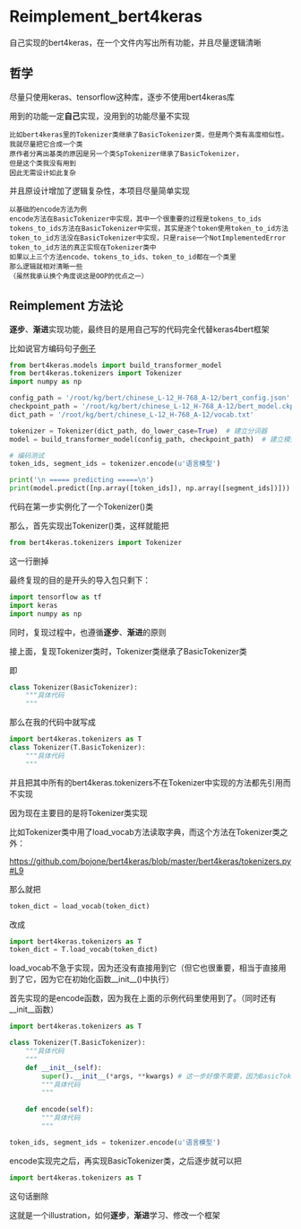 # Reimplement_bert4keras
自己实现的bert4keras，在一个文件内写出所有功能，并且尽量逻辑清晰
## 哲学

尽量只使用keras、tensorflow这种库，逐步不使用bert4keras库

用到的功能一定**自己**实现，没用到的功能尽量不实现

```
比如bert4keras里的Tokenizer类继承了BasicTokenizer类，但是两个类有高度相似性。
我就尽量把它合成一个类
原作者分离出基类的原因是另一个类SpTokenizer继承了BasicTokenizer，
但是这个类我没有用到
因此无需设计如此复杂
```
并且原设计增加了逻辑复杂性，本项目尽量简单实现
```
以基础的encode方法为例
encode方法在BasicTokenizer中实现，其中一个很重要的过程是tokens_to_ids
tokens_to_ids方法在BasicTokenizer中实现，其实是逐个token使用token_to_id方法
token_to_id方法没在BasicTokenizer中实现，只是raise一个NotImplementedError
token_to_id方法的真正实现在Tokenizer类中
如果以上三个方法encode、tokens_to_ids、token_to_id都在一个类里
那么逻辑就相对清晰一些
（虽然我承认换个角度说这是OOP的优点之一）
```

## Reimplement 方法论

**逐步**、**渐进**实现功能，最终目的是用自己写的代码完全代替keras4bert框架

比如说官方编码句子[例子](https://bert4keras.spaces.ac.cn/#_1)

```python
from bert4keras.models import build_transformer_model
from bert4keras.tokenizers import Tokenizer
import numpy as np

config_path = '/root/kg/bert/chinese_L-12_H-768_A-12/bert_config.json'
checkpoint_path = '/root/kg/bert/chinese_L-12_H-768_A-12/bert_model.ckpt'
dict_path = '/root/kg/bert/chinese_L-12_H-768_A-12/vocab.txt'

tokenizer = Tokenizer(dict_path, do_lower_case=True)  # 建立分词器
model = build_transformer_model(config_path, checkpoint_path)  # 建立模型，加载权重

# 编码测试
token_ids, segment_ids = tokenizer.encode(u'语言模型')

print('\n ===== predicting =====\n')
print(model.predict([np.array([token_ids]), np.array([segment_ids])]))
```

代码在第一步实例化了一个Tokenizer()类

那么，首先实现出Tokenizer()类，这样就能把

```python
from bert4keras.tokenizers import Tokenizer
```

这一行删掉

最终复现的目的是开头的导入包只剩下：

```python
import tensorflow as tf
import keras
import numpy as np
```

同时，复现过程中，也遵循**逐步**、**渐进**的原则

接上面，复现Tokenizer类时，Tokenizer类继承了BasicTokenizer类

即

```python
class Tokenizer(BasicTokenizer):
    """具体代码
    """
```

那么在我的代码中就写成

```python
import bert4keras.tokenizers as T
class Tokenizer(T.BasicTokenizer):
    """具体代码
    """
```

并且把其中所有的bert4keras.tokenizers不在Tokenizer中实现的方法都先引用而不实现

因为现在主要目的是将Tokenizer类实现

比如Tokenizer类中用了load_vocab方法读取字典，而这个方法在Tokenizer类之外：

https://github.com/bojone/bert4keras/blob/master/bert4keras/tokenizers.py#L9

那么就把

```python
token_dict = load_vocab(token_dict)
```

改成

```python
import bert4keras.tokenizers as T
token_dict = T.load_vocab(token_dict)
```

load_vocab不急于实现，因为还没有直接用到它（但它也很重要，相当于直接用到了它，因为它在初始化函数__init__()中执行）

首先实现的是encode函数，因为我在上面的示例代码里使用到了。（同时还有__init__函数）

```python
import bert4keras.tokenizers as T

class Tokenizer(T.BasicTokenizer):
    """具体代码
    """
    def __init__(self):
        super().__init__(*args, **kwargs) # 这一步好像不需要，因为BasicTokenizer继承的object类
        """具体代码
        """
    
    def encode(self):
        """具体代码
        """

token_ids, segment_ids = tokenizer.encode(u'语言模型')
```

encode实现完之后，再实现BasicTokenizer类，之后逐步就可以把

```python
import bert4keras.tokenizers as T
```
这句话删除

这就是一个illustration，如何**逐步**，**渐进**学习、修改一个框架